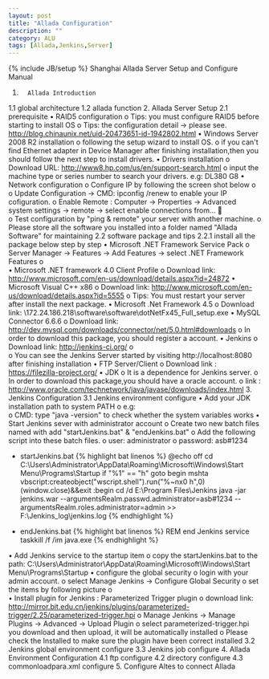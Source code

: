 ```yaml
---
layout: post
title: "Allada Configuration"
description: ""
category: ALU
tags: [Allada,Jenkins,Server]
---
```

{% include JB/setup %}
Shanghai Allada Server Setup and Configure Manual
1.       Allada Introduction
1.1   global architecture
1.2   allada function
2.       Allada Server Setup
     2.1   prerequisite
	•	RAID5 configuration
		o	Tips: you must configure RAID5 before starting to install OS
		o	Tips: the configuration detail -> please see. http://blog.chinaunix.net/uid-20473651-id-1942802.html 
	•	Windows Server 2008 R2 installation
		o	following the setup wizard to install OS.
		o	if you can't find Ethernet adapter in Device Manager after finishing installation,then you should follow the next step to install drivers.
	•	Drivers installation
		o	Download URL: http://www8.hp.com/us/en/support-search.html
		o	input the machine type or series number to search your drivers. e.g: DL380 G8
	•	Network configuration
		o	Configure IP by following the screen shot below
		o	  
		o	Update Configuration -> CMD: ipconfig /renew to enable your IP cofiguration.
		o	Enable Remote : Computer -> Properties -> Advanced system settings -> remote -> select enable connections from...
		 
		o	Test configuration by "ping & remote" your server with another machine. 
		o	Please store all the software you installed into a folder named "Allada Software" for maintaining
     2.2   software package and tips
          2.2.1 install all the package below step by step
		•	Microsoft .NET Framework Service Pack
			o	Server Manager -> Features -> Add Features -> select .NET Framework Features
			o	 
		•	Microsoft .NET framework 4.0 Client Profile
	o	Download link: http://www.microsoft.com/en-us/download/details.aspx?id=24872
•	Microsoft Visual C++ x86
o	 Download link: http://www.microsoft.com/en-us/download/details.aspx?id=5555
o	 Tips: You must restart your server after install the next package.
•	Microsoft .Net Framework 4.5 
o	Download link: \\172.24.186.218\software\software\dotNetFx45_Full_setup.exe 
•	MySQL Connector 6.6.6
o	Download link: http://dev.mysql.com/downloads/connector/net/5.0.html#downloads
o	In order to download this package, you should register a account.
•	Jenkins
o	Download link: http://jenkins-ci.org/
o	 
o	You can see the Jenkins Server started by visiting http://localhost:8080 after finishing installation
•	FTP Server/Client
o	Download link : https://filezilla-project.org/
•	JDK
o	It is a dependence for Jenkins server.
o	In order to download this package,you should have a oracle account.
o	link : http://www.oracle.com/technetwork/java/javase/downloads/index.html 
3.       Jenkins Configuration
      3.1   Jenkins environment configure
•	 Add your JDK installation path to system PATH
o	e.g:  
o	CMD: type "java -version" to check whether the system variables works
•	Start Jenkins sever with administrator account
o	Create two new batch files named with add "startJenkins.bat" & "endJenkins.bat"
o	Add the following script into these batch files.
o	user: administrator
o	password: asb#1234
- startJenkins.bat
{% highlight bat linenos %}
@echo off
cd C:\Users\Administrator\AppData\Roaming\Microsoft\Windows\Start Menu\Programs\Startup
if "%1" == "h" goto begin 
mshta vbscript:createobject("wscript.shell").run("%~nx0 h",0)(window.close)&&exit
:begin
cd /d E:\Program Files\Jenkins
java -jar jenkins.war --argumentsRealm.passwd.administrator=asb#1234 --argumentsRealm.roles.administrator=admin >> F:\Jenkins_log\jenkins.log
{% endhighlight %}

- endJenkins.bat
{% highlight bat linenos %}
REM end Jenkins service
taskkill /f /im java.exe
{% endhighlight %}

•	Add Jenkins service to the startup item
o	copy the startJenkins.bat to the path: C:\Users\Administrator\AppData\Roaming\Microsoft\Windows\Start Menu\Programs\Startup
•	configure the global security
o	login with your admin account.
o	select Manage Jenkins -> Configure Global Security
o	set the items by following picture
o	 
•	Install plugin for Jenkins : Parameterized Trigger plugin
o	download link: http://mirror.bit.edu.cn/jenkins/plugins/parameterized-trigger/2.25/parameterized-trigger.hpi 
o	Manage Jenkins -> Manage Plugins ->  Advanced -> Upload Plugin
o	select parameterized-trigger.hpi you download and then upload, it will be automatically installed
o	Please check the Installed to make sure the plugin have been correct installed
3.2   Jenkins global environment configure
3.3   Jenkins job configure
4.       Allada Environment Configuration
4.1   ftp configure
4.2   directory configure
4.3   commonloadpara.xml configure
5.       Configure Altes to connect Allada